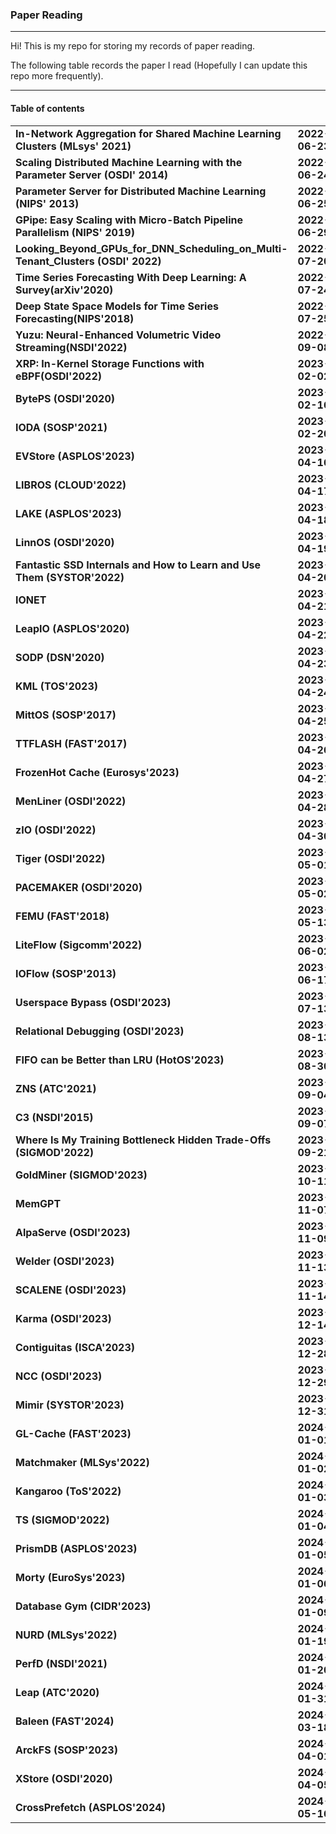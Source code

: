 ### Paper Reading   
---
Hi! This is my repo for storing my records of paper reading.  

The following table records the paper I read (Hopefully I can update this repo more frequently).

---

#### Table of contents

|                                                              |                |
| ------------------------------------------------------------ | -------------- |
| **In-Network Aggregation for Shared Machine Learning Clusters (MLsys' 2021)** | **2022-06-23** |
| **Scaling Distributed Machine Learning with the Parameter Server (OSDI' 2014)** | **2022-06-24** |
| **Parameter Server for Distributed Machine Learning (NIPS' 2013)** | **2022-06-25** |
| **GPipe: Easy Scaling with Micro-Batch Pipeline Parallelism (NIPS' 2019)** | **2022-06-29** |
| **Looking_Beyond_GPUs_for_DNN_Scheduling_on_Multi-Tenant_Clusters (OSDI' 2022)** | **2022-07-20** |
| **Time Series Forecasting With Deep Learning: A Survey(arXiv'2020)** | **2022-07-24** |
| **Deep State Space Models for Time Series Forecasting(NIPS'2018)** | **2022-07-25** |
| **Yuzu: Neural-Enhanced Volumetric Video Streaming(NSDI'2022)** | **2022-09-08** |
| **XRP: In-Kernel Storage Functions with eBPF(OSDI'2022)**    | **2023-02-02** |
| **BytePS (OSDI'2020)**                                       | **2023-02-16** |
| **IODA (SOSP'2021)**                                         | **2023-02-20** |
| **EVStore (ASPLOS'2023)**                                    | **2023-04-16** |
| **LIBROS (CLOUD'2022)**                                      | **2023-04-17** |
| **LAKE (ASPLOS'2023)**                                       | **2023-04-18** |
| **LinnOS (OSDI'2020)**                                       | **2023-04-19** |
| **Fantastic SSD Internals and How to Learn and Use Them (SYSTOR'2022)** | **2023-04-20** |
| **IONET**                                                    | **2023-04-21** |
| **LeapIO (ASPLOS'2020)**                                     | **2023-04-22** |
| **SODP (DSN'2020)**                                          | **2023-04-23** |
| **KML (TOS'2023)**                                           | **2023-04-24** |
| **MittOS (SOSP'2017)**                                       | **2023-04-25** |
| **TTFLASH (FAST'2017)**                                      | **2023-04-26** |
| **FrozenHot Cache (Eurosys'2023)**                           | **2023-04-27** |
| **MenLiner (OSDI'2022)**                                     | **2023-04-28** |
| **zIO (OSDI'2022)**                                          | **2023-04-30** |
| **Tiger (OSDI'2022)**                                        | **2023-05-01** |
| **PACEMAKER (OSDI'2020)**                                    | **2023-05-02** |
| **FEMU (FAST'2018)**                                         | **2023-05-13** |
| **LiteFlow (Sigcomm'2022)**                                  | **2023-06-02** |
| **IOFlow (SOSP'2013)**                                       | **2023-06-17** |
| **Userspace Bypass (OSDI'2023)**                             | **2023-07-13** |
| **Relational Debugging (OSDI'2023)**                         | **2023-08-13** |
| **FIFO can be Better than LRU (HotOS'2023)**                 | **2023-08-30** |
| **ZNS (ATC'2021)**                                           | **2023-09-04** |
| **C3 (NSDI'2015)**                                           | **2023-09-07** |
| **Where Is My Training Bottleneck Hidden Trade-Offs (SIGMOD'2022)** | **2023-09-21** |
| **GoldMiner (SIGMOD'2023)**                                  | **2023-10-11** |
| **MemGPT**                                                   | **2023-11-07** |
| **AlpaServe (OSDI'2023)**                                    | **2023-11-09** |
| **Welder (OSDI'2023)**                                       | **2023-11-13** |
| **SCALENE (OSDI'2023)**                                      | **2023-11-14** |
| **Karma (OSDI'2023)**                                        | **2023-12-14** |
| **Contiguitas (ISCA'2023)**                                  | **2023-12-28** |
| **NCC (OSDI'2023)**                                          | **2023-12-29** |
| **Mimir (SYSTOR'2023)**                                      | **2023-12-31** |
| **GL-Cache (FAST'2023)**                                     | **2024-01-01** |
| **Matchmaker (MLSys'2022)**                                  | **2024-01-02** |
| **Kangaroo (ToS'2022)**                                      | **2024-01-03** |
| **TS (SIGMOD'2022)**                                         | **2024-01-04** |
| **PrismDB (ASPLOS'2023)**                                    | **2024-01-05** |
| **Morty (EuroSys'2023)**                                     | **2024-01-06** |
| **Database Gym (CIDR'2023)**                                 | **2024-01-09** |
| **NURD (MLSys'2022)**                                        | **2024-01-19** |
| **PerfD (NSDI'2021)**                                        | **2024-01-20** |
| **Leap (ATC'2020)**                                          | **2024-01-31** |
| **Baleen (FAST'2024)**                                       | **2024-03-18** |
| **ArckFS (SOSP'2023)**                                       | **2024-04-01** |
| **XStore (OSDI'2020)**                                       | **2024-04-05** |
| **CrossPrefetch (ASPLOS'2024)**                              | **2024-05-16** |



